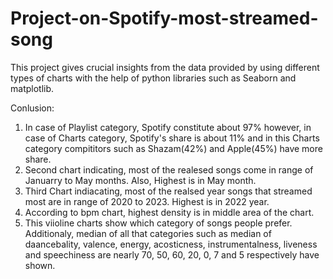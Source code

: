 # Project-on-Spotify-most-streamed-song
This project gives crucial insights from the data provided by using different types of charts with the help of python libraries such as Seaborn and matplotlib.


Conlusion:
  1. In case of Playlist category, Spotify constitute about 97% however, in case of Charts category, Spotify's share is about 11% and in this Charts category compititors such as Shazam(42%) and Apple(45%) have more share.
  2. Second chart indicating, most of the realesed songs come in range of Januarry to May months. Also, Highest is in May month.
  3. Third Chart indiacating, most of the realsed year songs that streamed most are in range of 2020 to 2023. Highest is in 2022 year.
  4. According to bpm chart, highest density is in middle area of the chart.
  5. This viioline charts show which category of songs people prefer. Additionaly, median of all that categories such as median of daancebality, valence, energy, acosticness, instrumentalness, liveness and speechiness are  nearly 70, 50, 60, 20, 0, 7 and 5 respectively have shown.
